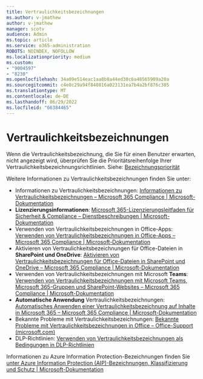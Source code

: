 ```yaml
---
title: Vertraulichkeitsbezeichnungen
ms.author: v-jmathew
author: v-jmathew
manager: scotv
audience: Admin
ms.topic: article
ms.service: o365-administration
ROBOTS: NOINDEX, NOFOLLOW
ms.localizationpriority: medium
ms.custom:
- "9004597"
- "8230"
ms.openlocfilehash: 34a09e514eac1aa8b8a44ed30c6a48565909a20a
ms.sourcegitcommit: c4e8c29a94f840816a023131ea7b4a2bf876c305
ms.translationtype: MT
ms.contentlocale: de-DE
ms.lasthandoff: 06/29/2022
ms.locfileid: "66384465"
---
```

# <a name="sensitivity-labels"></a>Vertraulichkeitsbezeichnungen

Wenn die Vertraulichkeitsbezeichnung, die Sie für einen Benutzer erwarten, nicht angezeigt wird, überprüfen Sie die Prioritätsreihenfolge Ihrer Vertraulichkeitsbezeichnungsrichtlinien. Siehe: [Bezeichnungspriorität](https://docs.microsoft.com/microsoft-365/compliance/sensitivity-labels)

Weitere Informationen zu Vertraulichkeitsbezeichnungen finden Sie unter:

- Informationen zu Vertraulichkeitsbezeichnungen: [Informationen zu Vertraulichkeitsbezeichnungen – Microsoft 365 Compliance | Microsoft-Dokumentation](https://docs.microsoft.com/microsoft-365/compliance/sensitivity-labels)
- **Lizenzierungsinformationen**: [Microsoft 365-Lizenzierungsleitfaden für Sicherheit & Compliance – Dienstbeschreibungen | Microsoft-Dokumentation](https://docs.microsoft.com/office365/servicedescriptions/microsoft-365-service-descriptions/microsoft-365-tenantlevel-services-licensing-guidance/microsoft-365-security-compliance-licensing-guidance#information-protection)
- Verwenden von Vertraulichkeitsbezeichnungen in Office-Apps: [Verwenden von Vertraulichkeitsbezeichnungen in Office-Apps – Microsoft 365 Compliance | Microsoft-Dokumentation](https://docs.microsoft.com/microsoft-365/compliance/sensitivity-labels-office-apps)
- Aktivieren von Vertraulichkeitsbezeichnungen für Office-Dateien in **SharePoint und OneDrive**: [Aktivieren von Vertraulichkeitsbezeichnungen für Office-Dateien in SharePoint und OneDrive – Microsoft 365 Compliance | Microsoft-Dokumentation](https://docs.microsoft.com/microsoft-365/compliance/sensitivity-labels-sharepoint-onedrive-files)
- Verwenden von Vertraulichkeitsbezeichnungen mit Microsoft **Teams**: [Verwenden von Vertraulichkeitsbezeichnungen mit Microsoft Teams, Microsoft 365-Gruppen und SharePoint-Websites – Microsoft 365 Compliance | Microsoft-Dokumentation](https://docs.microsoft.com/microsoft-365/compliance/sensitivity-labels-teams-groups-sites)
- **Automatische Anwendung** Vertraulichkeitsbezeichnungen: [Automatisches Anwenden einer Vertraulichkeitsbezeichnung auf Inhalte in Microsoft 365 – Microsoft 365 Compliance | Microsoft-Dokumentation](https://docs.microsoft.com/microsoft-365/compliance/apply-sensitivity-label-automatically)
- Bekannte Probleme mit Vertraulichkeitsbezeichnungen: [Bekannte Probleme mit Vertraulichkeitsbezeichnungen in Office – Office-Support (microsoft.com)](https://support.microsoft.com/office/known-issues-with-sensitivity-labels-in-office-b169d687-2bbd-4e21-a440-7da1b2743edc)
- DLP-Richtlinien: [Verwenden von Vertraulichkeitsbezeichnungen als Bedingungen in DLP-Richtlinien](https://docs.microsoft.com/microsoft-365/compliance/dlp-sensitivity-label-as-condition) 

Informationen zu Azure Information Protection-Bezeichnungen finden Sie [unter Azure Information Protection (AIP)-Bezeichnungen, Klassifizierung und Schutz | Microsoft-Dokumentation](https://docs.microsoft.com/azure/information-protection/aip-classification-and-protection)
